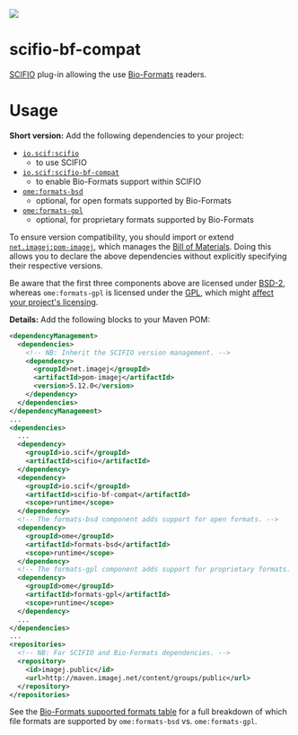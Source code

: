 [![](https://travis-ci.org/scifio/scifio-bf-compat.svg?branch=master)](https://travis-ci.org/scifio/scifio-bf-compat)

scifio-bf-compat
================

[SCIFIO](https://github.com/scifio/scifio) plug-in allowing the use
[Bio-Formats](https://github.com/openmicroscopy/bioformats) readers.

Usage
=====

__Short version:__ Add the following dependencies to your project:
* [`io.scif:scifio`](http://maven.imagej.net/index.html#nexus-search;gav~io.scif~scifio~~~~kw,versionexpand)
  - to use SCIFIO
* [`io.scif:scifio-bf-compat`](http://maven.imagej.net/index.html#nexus-search;gav~io.scif~scifio-bf-compat~~~~kw,versionexpand)
  - to enable Bio-Formats support within SCIFIO
* [`ome:formats-bsd`](http://maven.imagej.net/index.html#nexus-search;gav~ome~formats-bsd~~~~kw,versionexpand)
  - optional, for open formats supported by Bio-Formats
* [`ome:formats-gpl`](http://maven.imagej.net/index.html#nexus-search;gav~ome~formats-gpl~~~~kw,versionexpand)
  - optional, for proprietary formats supported by Bio-Formats

To ensure version compatibility, you should import or extend
[`net.imagej:pom-imagej`](http://search.maven.org/#search%7Cgav%7C1%7Cg%3A%22net.imagej%22%20AND%20a%3A%22pom-imagej%22),
which manages the [Bill of Materials](http://imagej.net/BOM).
Doing this allows you to declare the above dependencies without
explicitly specifying their respective versions.

Be aware that the first three components above are licensed under
[BSD-2](http://imagej.net/BSD), whereas `ome:formats-gpl` is licensed
under the [GPL](http://imagej.net/GPL), which might [affect your project's
licensing](http://www.cio.com/article/2400153/it-organization/how-open-source-licenses-affect-your-business-and-your-developers.html).

__Details:__ Add the following blocks to your Maven POM:

```xml
<dependencyManagement>
  <dependencies>
    <!-- NB: Inherit the SCIFIO version management. -->
    <dependency>
      <groupId>net.imagej</groupId>
      <artifactId>pom-imagej</artifactId>
      <version>5.12.0</version>
    </dependency>
  </dependencies>
</dependencyManagement>
...
<dependencies>
  ...
  <dependency>
    <groupId>io.scif</groupId>
    <artifactId>scifio</artifactId>
  </dependency>
  <dependency>
    <groupId>io.scif</groupId>
    <artifactId>scifio-bf-compat</artifactId>
    <scope>runtime</scope>
  </dependency>
  <!-- The formats-bsd component adds support for open formats. -->
  <dependency>
    <groupId>ome</groupId>
    <artifactId>formats-bsd</artifactId>
    <scope>runtime</scope>
  </dependency>
  <!-- The formats-gpl component adds support for proprietary formats. -->
  <dependency>
    <groupId>ome</groupId>
    <artifactId>formats-gpl</artifactId>
    <scope>runtime</scope>
  </dependency>
  ...
</dependencies>
...
<repositories>
  <!-- NB: For SCIFIO and Bio-Formats dependencies. -->
  <repository>
    <id>imagej.public</id>
    <url>http://maven.imagej.net/content/groups/public</url>
  </repository>
</repositories>
```

See the [Bio-Formats supported formats
table](http://openmicroscopy.org/info/bio-formats/supported-formats.html) for a
full breakdown of which file formats are supported by `ome:formats-bsd` vs.
`ome:formats-gpl`.
